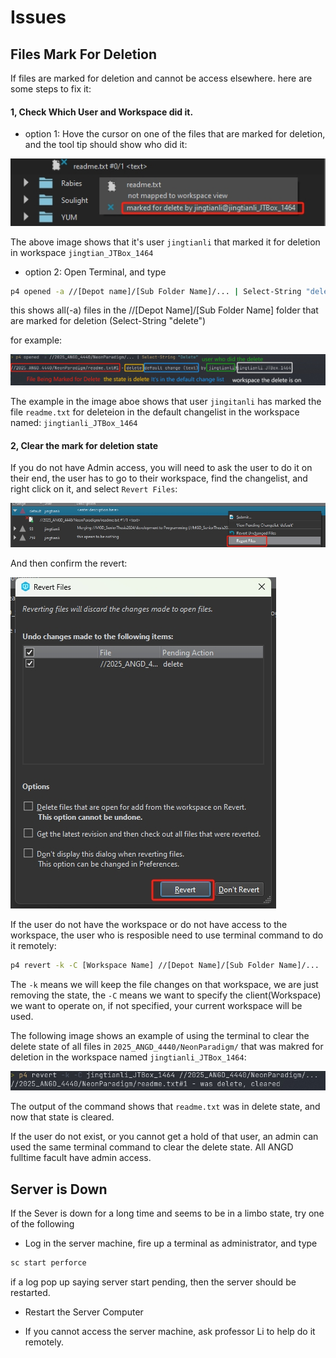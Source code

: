 # Issues

## Files Mark For Deletion
If files are marked for deletion and cannot be access elsewhere. here are some steps to fix it:
 
#### 1, Check Which User and Workspace did it.

* option 1: Hove the cursor on one of the files that are marked for deletion, and the tool tip should show who did it:

<img src="Assets/MarkedForDeletionInTooltip.png">

The above image shows that it's user ```jingtianli``` that marked it for deletion in workspace ```jingtian_JTBox_1464```

* option 2: Open Terminal, and type 
```sh
p4 opened -a //[Depot name]/[Sub Folder Name]/... | Select-String "delete"
```

this shows all(-a) files in the //[Depot Name]/[Sub Folder Name] folder that are marked for deletion (Select-String "delete")

for example:        

<img src="Assets/checkFilesMarkForDelete.png">

The example in the image aboe shows that user ```jingitanli``` has marked the file ```readme.txt``` for deleteion in the default changelist in the workspace named: ```jingtianli_JTBox_1464```


#### 2, Clear the mark for deletion state
If you do not have Admin access, you will need to ask the user to do it on their end, the user has to go to their workspace, find the changelist, and right click on it, and select ```Revert Files```:

<img src="Assets/RevertChanges.png">

And then confirm the revert:

<img src="Assets/confirmRevert.png">

If the user do not have the workspace or do not have access to the workspace, the user who is resposible need to use terminal command to do it remotely:

```sh
p4 revert -k -C [Workspace Name] //[Depot Name]/[Sub Folder Name]/...
```
The ```-k``` means we will keep the file changes on that workspace, we are just removing the state, the ```-C``` means we want to specify the client(Workspace) we want to operate on, if not specified, your current workspace will be used.

The following image shows an example of using the terminal to clear the delete state of all files in ```2025_ANGD_4440/NeonParadigm/``` that was makred for deletion in the workspace named ```jingtianli_JTBox_1464```:

<img src="Assets/revertChangesThroughTheTerminal.png">

The output of the command shows that ```readme.txt``` was in delete state, and now that state is cleared.

If the user do not exist, or you cannot get a hold of that user, an admin can used the same terminal command to clear the delete state. All ANGD fulltime facult have admin access.

## Server is Down 
If the Sever is down for a long time and seems to be in a limbo state, try one of the following

* Log in the server machine, fire up a terminal as administrator, and type 
```sh
sc start perforce
```
if a log pop up saying server start pending, then the server should be restarted.


* Restart the Server Computer


* If you cannot access the server machine, ask professor Li to help do it remotely.



